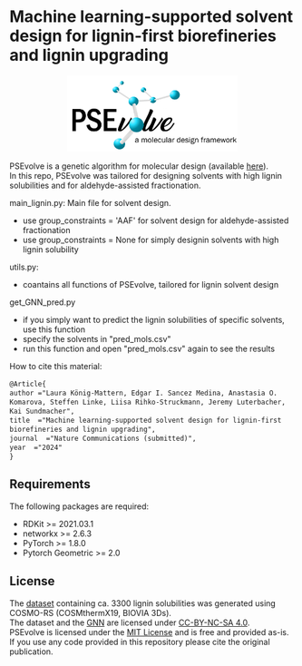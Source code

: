 # Machine learning-supported solvent design for lignin-first biorefineries and lignin upgrading

<p align="center">
<img src="https://github.com/koenigmattern/PSEvolve_lignin_solvents/blob/main/auxil/PSEvolve_logo.png" width="300">
</p>

PSEvolve is a genetic algorithm for molecular design (available [here](https://github.com/koenigmattern/PSEvolve)). <br />
In this repo, PSEvolve was tailored for designing solvents with high lignin solubilities and for aldehyde-assisted fractionation.

main_lignin.py: Main file for solvent design. 
- use group_constraints = 'AAF' for solvent design for aldehyde-assisted fractionation
- use group_constraints = None for simply designin solvents with high lignin solubility

utils.py:
- coantains all functions of PSEvolve, tailored for lignin solvent design

get_GNN_pred.py
- if you simply want to predict the lignin solubilities of specific solvents, use this function
- specify the solvents in "pred_mols.csv"
- run this function and open "pred_mols.csv" again to see the results


How to cite this material:

```
@Article{
author ="Laura König-Mattern, Edgar I. Sancez Medina, Anastasia O. Komarova, Steffen Linke, Liisa Rihko-Struckmann, Jeremy Luterbacher, Kai Sundmacher",
title  ="Machine learning-supported solvent design for lignin-first biorefineries and lignin upgrading",
journal  ="Nature Communications (submitted)",
year  ="2024"
}
```

## Requirements

The following packages are required:

- RDKit >= 2021.03.1
- networkx >= 2.6.3
- PyTorch >= 1.8.0
- Pytorch Geometric >= 2.0


## License 
The [dataset](Trained_GNN_LC/data/butina_L.csv) containing ca. 3300 lignin solubilities was generated using COSMO-RS (COSMthermX19, BIOVIA 3Ds). <br />
The dataset and the [GNN](Trained_GNN_LC) are licensed under [CC-BY-NC-SA 4.0](LICENSE). <br />
PSEvolve is licensed under the [MIT License](https://github.com/koenigmattern/PSEvolve/blob/master/LICENSE) and is free and provided as-is. <br />
If you use any code provided in this repository please cite the original publication.